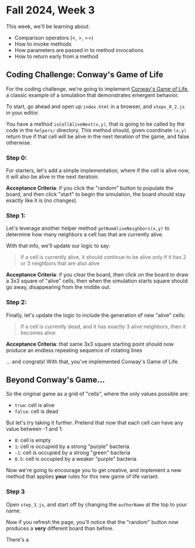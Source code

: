 # Fall 2024, Week 3

This week, we'll be learning about:

* Comparison operators (<, >, ==)
* How to invoke methods
* How parameters are passed in to method invocations
* How to return early from a method

## Coding Challenge: Conway's Game of Life

For the coding challenge, we're going to implement
[Conway's Game of Life](https://en.wikipedia.org/wiki/Conway%27s_Game_of_Life#Rules), a classic example of a
simulation that demonstrates emergent behavior.

To start, go ahead and open up `index.html` in a browser,
and `steps_0_2.js` in your editor.

You have a method `isCellAliveNext(x,y)`, that is going to
be called by the code in the `helpers/` directory. This method
should, given coordinate `(x,y)` return true if that cell
will be alive in the next iteration of the game, and false
otherwise.

### Step 0:

For starters, let's add a simple implementation, where if the
cell is alive now, it will also be alive in the next iteration.

**Acceptance Criteria**: if you click the "random" button to
populate the board, and then click "start" to begin the simulation,
the board should stay exactly like it is (no changes).

### Step 1:

Let's leverage another helper method `getNumAliveNeighbors(x,y)`
to determine how many neighbors a cell has that are currently alive.

With that info, we'll update our logic to say:

> If a cell is currently alive, it should continue
to be alive only if it
has 2 or 3 neighbors that
are also alive

**Acceptance Criteria**: if you clear the board, then click on
the board to draw a 3x3 square of "alive" cells, then when the
simulation starts square should
go away, disappearing from the
middle out.

### Step 2:

Finally, let's update the logic to include the generation of
new "alive" cells:

> If a cell is currently dead, and it has exactly 3 alive
neighbors, then it becomes alive

**Acceptance Criteria**: that same 3x3 square starting point
should now produce an endless repeating sequence of rotating
lines

... and congrats! With that, you've implemented Conway's Game
of Life.

## Beyond Conway's Game...

So the original game as a grid of "cells", where the only values possible are:

* `true`: cell is alive
* `false`: cell is dead

But let's try taking it further. Pretend that now that each cell can have any value between -1 and 1:

* `0`: cell is empty
* `1`: cell is occupied by a strong "purple" bacteria
* `-1`: cell is occupied by a strong "green" bacteria
* `0.5`: cell is occupied by a weaker "purple" bacteria

Now we're going to encourage you to get creative, and implement a
new method that applies **your** rules for this new game of life variant.

### Step 3

Open `step_3.js`, and start off by changing the `authorName` at the top to your name.

Now if you refresh the page, you'll notice that the "random" button now produces a **very** different board than before.

There's a
